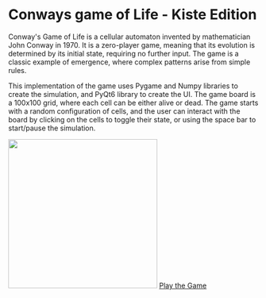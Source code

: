 <!DOCTYPE html>
<html>
	<head>
		<meta charset="UTF-8">
		<title>Conways game of Life - Kiste Edition</title>
		<link rel="stylesheet" type="text/css" href="style.css">
	</head>
	<body>
		<div class="container">
			<h1>Conways game of Life - Kiste Edition</h1>
			<p>Conway's Game of Life is a cellular automaton invented by mathematician John Conway in 1970. It is a zero-player game, meaning that its evolution is determined by its initial state, requiring no further input. The game is a classic example of emergence, where complex patterns arise from simple rules.</p>
			<p>This implementation of the game uses Pygame and Numpy libraries to create the simulation, and PyQt6 library to create the UI. The game board is a 100x100 grid, where each cell can be either alive or dead. The game starts with a random configuration of cells, and the user can interact with the board by clicking on the cells to toggle their state, or using the space bar to start/pause the simulation.</p>
			<img src="https://upload.wikimedia.org/wikipedia/commons/e/e5/Gospers_glider_gun.gif" width="300">
			<a href="#" class="btn">Play the Game</a>
		</div>
	</body>
</html>
